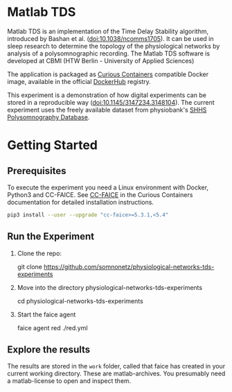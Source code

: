 # Matlab TDS

Matlab TDS is an implementation of the Time Delay Stability algorithm, introduced by Bashan et al. ([doi:10.1038/ncomms1705](https://doi.org/10.1038/ncomms1705)). It can be used in sleep research to determine the topology of the physiological networks by analysis of a polysomnographic recording. The Matlab TDS software is developed at CBMI (HTW Berlin - University of Applied Sciences)

The application is packaged as [Curious Containers](https://www.curious-containers.cc) compatible Docker image, available in the official [DockerHub](https://hub.docker.com/r/curiouscontainers/cc-tds-app/) registry.

This experiment is a demonstration of how digital experiments can be stored in a reproducible way ([doi:10.1145/3147234.3148104](https://doi.org/10.1145/3147234.3148104)). The current experiment uses the freely available dataset from physiobank's [SHHS Polysomnography Database](https://physionet.org/physiobank/database/shhpsgdb/).

# Getting Started

## Prerequisites

To execute the experiment you need a Linux environment with Docker, Python3 and CC-FAICE. See [CC-FAICE](https://www.curious-containers.cc/cc-faice.html) in the Curious Containers documentation for detailed installation instructions.

```bash
pip3 install --user --upgrade "cc-faice>=5.3.1,<5.4"
```

## Run the Experiment

1. Clone the repo:

   git clone https://github.com/somnonetz/physiological-networks-tds-experiments
   
2. Move into the directory physiological-networks-tds-experiments
   
   cd physiological-networks-tds-experiments
   
3. Start the faice agent

    faice agent red ./red.yml

## Explore the results

The results are stored in the `work` folder, called  that faice has created in your current working directory. These are matlab-archives. You presumably need a matlab-license to open and inspect them.  


   
   

